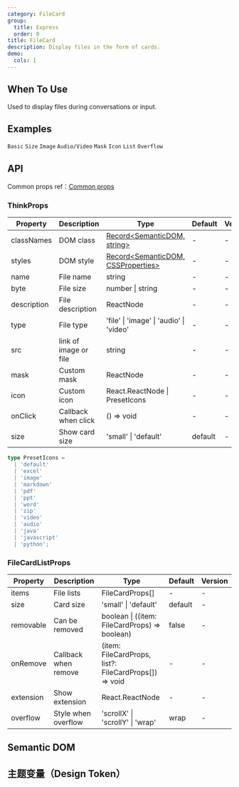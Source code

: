 ```yaml
---
category: FileCard
group:
  title: Express
  order: 0
title: FileCard
description: Display files in the form of cards.
demo:
  cols: 1
---
```


## When To Use

Used to display files during conversations or input.

## Examples

<!-- prettier-ignore -->
<code src="./demo/basic.tsx">Basic</code>
<code src="./demo/size.tsx">Size</code>
<code src="./demo/image.tsx">Image</code>
<code src="./demo/audio.tsx">Audio/Video</code>
<code src="./demo/mask.tsx">Mask</code>
<code src="./demo/icon.tsx">Icon</code>
<code src="./demo/list.tsx">List</code>
<code src="./demo/overflow.tsx">Overflow</code>

## API

Common props ref：[Common props](/docs/react/common-props)

### ThinkProps

| Property | Description | Type | Default | Version |
| --- | --- | --- | --- | --- |
| classNames | DOM class | [Record<SemanticDOM, string>](#semantic-dom) | - | - |
| styles | DOM style | [Record<SemanticDOM, CSSProperties>](#semantic-dom) | - | - |
| name | File name | string | - | - |
| byte | File size | number \| string | - | - |
| description | File description | ReactNode | - | - |
| type | File type | 'file' \| 'image' \| 'audio' \| 'video' | - | - |
| src | link of image or file | string | - | - |
| mask | Custom mask | ReactNode | - | - |
| icon | Custom icon | React.ReactNode \| PresetIcons | - | - |
| onClick | Callback when click | () => void | - | - |
| size | Show card size | 'small' \| 'default' | default | - |

```typescript
type PresetIcons =
  | 'default'
  | 'excel'
  | 'image'
  | 'markdown'
  | 'pdf'
  | 'ppt'
  | 'word'
  | 'zip'
  | 'video'
  | 'audio'
  | 'java'
  | 'javascript'
  | 'python';
```

### FileCardListProps

| Property | Description | Type | Default | Version |
| --- | --- | --- | --- | --- |
| items | File lists | FileCardProps[] | - | - |
| size | Card size | 'small' \| 'default' | default | - |
| removable | Can be removed | boolean \| ((item: FileCardProps) => boolean) | false | - |
| onRemove | Callback when remove | (item: FileCardProps, list?: FileCardProps[]) => void | - | - |
| extension | Show extension | React.ReactNode | - | - |
| overflow | Style when overflow | 'scrollX' \| 'scrollY' \| 'wrap' | wrap | - |

## Semantic DOM

<code src="./demo/_semantic.tsx" simplify="true"></code>

## 主题变量（Design Token）

<ComponentTokenTable component="FileCard"></ComponentTokenTable>
